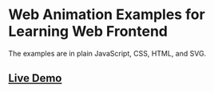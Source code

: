 # Web Animation Examples for Learning Web Frontend

The examples are in plain JavaScript, CSS, HTML, and SVG.

## [Live Demo](https://ericfortis.github.io/web-animations/)

